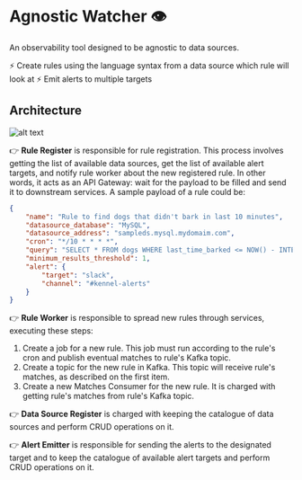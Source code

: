 # Agnostic Watcher 👁

An observability tool designed to be agnostic to data sources.

⚡️ Create rules using the language syntax from a data source which rule will look at
⚡️ Emit alerts to multiple targets

## Architecture
![alt text](https://i.imgur.com/SQcGAqu.png "Agnostic Watcher architecture")

👉 __Rule Register__ is responsible for rule registration. This process involves getting the list of available data sources, get the list of available alert targets, and notify rule worker about the new registered rule. In other words, it acts as an API Gateway: wait for the payload to be filled and send it to downstream services. A sample payload of a rule could be:
```json
{
    "name": "Rule to find dogs that didn't bark in last 10 minutes",
    "datasource_database": "MySQL",
    "datasource_address": "sampleds.mysql.mydomaim.com",
    "cron": "*/10 * * * *",
    "query": "SELECT * FROM dogs WHERE last_time_barked <= NOW() - INTERVAL 10 MINUTE",
    "minimum_results_threshold": 1,
    "alert": {
        "target": "slack",
        "channel": "#kennel-alerts"
    }
}
```

👉 __Rule Worker__ is responsible to spread new rules through services, executing these steps:
1. Create a job for a new rule. This job must run according to the rule's cron and publish eventual matches to rule's Kafka topic.
2. Create a topic for the new rule in Kafka. This topic will receive rule's matches, as described on the first item.
3. Create a new Matches Consumer for the new rule. It is charged with getting rule's matches from rule's Kafka topic.

👉 __Data Source Register__ is charged with keeping the catalogue of data sources and perform CRUD operations on it.

👉 __Alert Emitter__ is responsible for sending the alerts to the designated target and to keep the catalogue of available alert targets and perform CRUD operations on it.